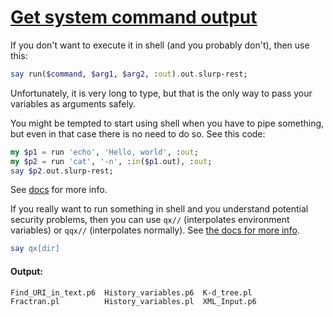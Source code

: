 [1]: https://rosettacode.org/wiki/Get_system_command_output

# [Get system command output][1]

If you don't want to execute it in shell (and you probably don't), then use this:

```raku
say run($command, $arg1, $arg2, :out).out.slurp-rest;
```


Unfortunately, it is very long to type, but that is the only way to pass your variables as arguments safely.



You might be tempted to start using shell when you have to pipe something, but even in that case there is no need to do so. See this code:

```raku
my $p1 = run 'echo', 'Hello, world', :out;
my $p2 = run 'cat', '-n', :in($p1.out), :out;
say $p2.out.slurp-rest;
```


See [docs](http://doc.perl6.org/type/Proc) for more info.



If you really want to run something in shell and you understand potential security problems, then you can use `qx//` (interpolates environment variables) or `qqx//` (interpolates normally). See [the docs for more info](http://doc.perl6.org/language/quoting).

```raku
say qx[dir]
```

#### Output:
```
Find_URI_in_text.p6  History_variables.p6  K-d_tree.pl
Fractran.pl          History_variables.pl  XML_Input.p6
```
